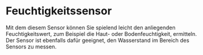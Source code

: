 # Feuchtigkeitssensor
Mit dem diesem Sensor können Sie spielend leicht den anliegenden Feuchtigkeitswert, zum Beispiel die Haut- oder Bodenfeuchtigkeit, ermitteln.  Der Sensor ist ebenfalls dafür geeignet, den Wasserstand im Bereich des Sensors zu messen.
